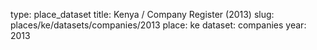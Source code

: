 type: place_dataset
title: Kenya / Company Register (2013)
slug: places/ke/datasets/companies/2013
place: ke
dataset: companies
year: 2013
